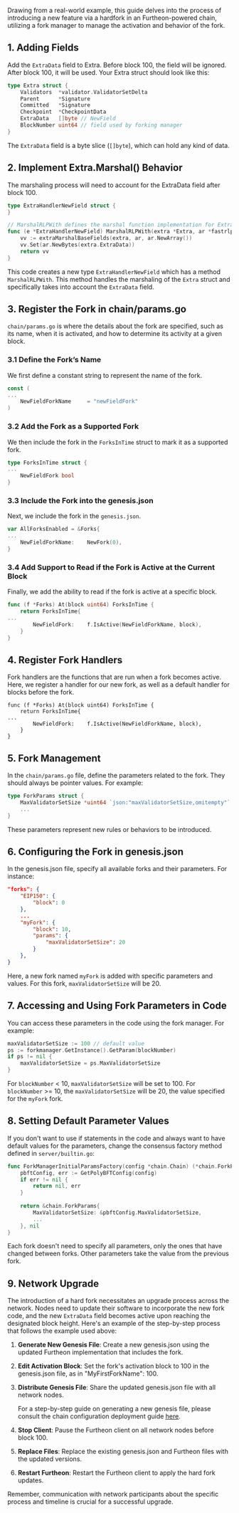 
Drawing from a real-world example, this guide delves into the process of introducing a new feature via a hardfork in an Furtheon-powered chain, utilizing a fork manager to manage the activation and behavior of the fork.

## 1. Adding Fields

Add the `ExtraData` field to Extra. Before block 100, the field will be ignored. After block 100, it will be used. Your Extra struct should look like this:

```go
type Extra struct {
	Validators  *validator.ValidatorSetDelta
	Parent      *Signature
	Committed   *Signature
	Checkpoint  *CheckpointData
	ExtraData   []byte // NewField
	BlockNumber uint64 // field used by forking manager
}
```

The `ExtraData` field is a byte slice (`[]byte`), which can hold any kind of data.

## 2. Implement Extra.Marshal() Behavior

The marshaling process will need to account for the ExtraData field after block 100.

```go
type ExtraHandlerNewField struct {
}

// MarshalRLPWith defines the marshal function implementation for Extra
func (e *ExtraHandlerNewField) MarshalRLPWith(extra *Extra, ar *fastrlp.Arena) *fastrlp.Value {
	vv := extraMarshalBaseFields(extra, ar, ar.NewArray())
	vv.Set(ar.NewBytes(extra.ExtraData))
	return vv
}
```

This code creates a new type `ExtraHandlerNewField` which has a method `MarshalRLPWith`. This method handles the marshaling of the `Extra` struct and specifically takes into account the `ExtraData` field.

## 3. Register the Fork in chain/params.go

`chain/params.go` is where the details about the fork are specified, such as its name, when it is activated, and how to determine its activity at a given block.

### 3.1 Define the Fork’s Name

We first define a constant string to represent the name of the fork.

```go
const (
...
	NewFieldForkName     = "newFieldFork"
)
```

### 3.2 Add the Fork as a Supported Fork

We then include the fork in the `ForksInTime` struct to mark it as a supported fork.

```go
type ForksInTime struct {
...
	NewFieldFork bool
}
```

### 3.3 Include the Fork into the genesis.json

Next, we include the fork in the `genesis.json`.

```go
var AllForksEnabled = &Forks{
...
	NewFieldForkName:    NewFork(0),
}
```

### 3.4 Add Support to Read if the Fork is Active at the Current Block

Finally, we add the ability to read if the fork is active at a specific block.

```go
func (f *Forks) At(block uint64) ForksInTime {
	return ForksInTime{
...
		NewFieldFork:    f.IsActive(NewFieldForkName, block),
	}
}
```

## 4. Register Fork Handlers

Fork handlers are the functions that are run when a fork becomes active. Here, we register a handler for our new fork, as well as a default handler for blocks before the fork.

```
func (f *Forks) At(block uint64) ForksInTime {
	return ForksInTime{
...
		NewFieldFork:    f.IsActive(NewFieldForkName, block),
	}
}
```

## 5. Fork Management

In the `chain/params.go` file, define the parameters related to the fork. They should always be pointer values. For example:

```go
type ForkParams struct {
	MaxValidatorSetSize *uint64 `json:"maxValidatorSetSize,omitempty"`
    ...
}
```

These parameters represent new rules or behaviors to be introduced.

## 6. Configuring the Fork in genesis.json

In the genesis.json file, specify all available forks and their parameters. For instance:

```json
"forks": {
    "EIP150": {
        "block": 0
    },
    ...
    "myFork": {
        "block": 10,
        "params": {
            "maxValidatorSetSize": 20
        }
    },
}
```

Here, a new fork named `myFork` is added with specific parameters and values. For this fork, `maxValidatorSetSize` will be 20.

## 7. Accessing and Using Fork Parameters in Code

You can access these parameters in the code using the fork manager. For example:

```go
maxValidatorSetSize := 100 // default value
ps := forkmanager.GetInstance().GetParam(blockNumber)
if ps != nil {
    maxValidatorSetSize = ps.MaxValidatorSetSize
}
```

For `blockNumber` < 10, `maxValidatorSetSize` will be set to 100. For `blockNumber` >= 10, the `maxValidatorSetSize` will be 20, the value specified for the `myFork` fork.

## 8. Setting Default Parameter Values

If you don't want to use if statements in the code and always want to have default values for the parameters, change the consensus factory method defined in `server/builtin.go`:

```go
func ForkManagerInitialParamsFactory(config *chain.Chain) (*chain.ForkParams, error) {
	pbftConfig, err := GetPolyBFTConfig(config)
	if err != nil {
		return nil, err
	}
​
	return &chain.ForkParams{
		MaxValidatorSetSize: &pbftConfig.MaxValidatorSetSize,
        ...
	}, nil
}
```

Each fork doesn't need to specify all parameters, only the ones that have changed between forks. Other parameters take the value from the previous fork.

## 9. Network Upgrade

The introduction of a hard fork necessitates an upgrade process across the network. Nodes need to update their software to incorporate the new fork code, and the new `ExtraData` field becomes active upon reaching the designated block height. Here's an example of the step-by-step process that follows the example used above:

1. **Generate New Genesis File**: Create a new genesis.json using the updated Furtheon implementation that includes the fork.
2. **Edit Activation Block**: Set the fork's activation block to 100 in the genesis.json file, as in "MyFirstForkName": 100.
3. **Distribute Genesis File**: Share the updated genesis.json file with all network nodes.

    For a step-by-step guide on generating a new genesis file, please consult the chain configuration deployment guide 
    [<ins>here</ins>](../genesis.md).

4. **Stop Client**: Pause the Furtheon client on all network nodes before block 100.
5. **Replace Files**: Replace the existing genesis.json and Furtheon files with the updated versions.
6. **Restart Furtheon**: Restart the Furtheon client to apply the hard fork updates.

Remember, communication with network participants about the specific process and timeline is crucial for a successful upgrade.
